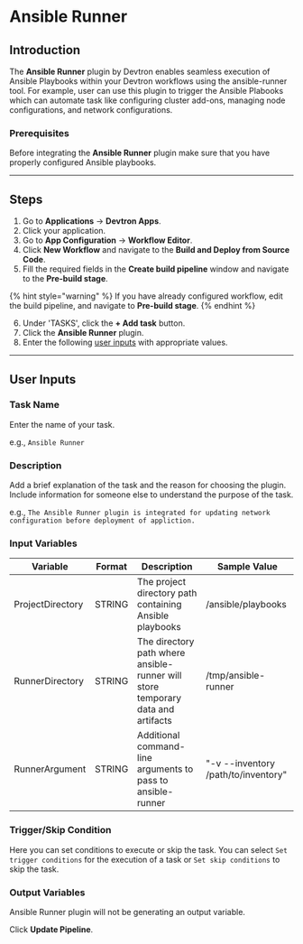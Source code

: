 # Ansible Runner

## Introduction
The **Ansible Runner** plugin by Devtron enables seamless execution of Ansible Playbooks within your Devtron workflows using the ansible-runner tool. For example, user can use this plugin to trigger the Ansible Plabooks which can automate task like configuring cluster add-ons, managing node configurations, and network configurations.

### Prerequisites
Before integrating the **Ansible Runner** plugin make sure that you have properly configured Ansible playbooks.

---

## Steps
1. Go to **Applications** → **Devtron Apps**.
2. Click your application.
3. Go to **App Configuration** → **Workflow Editor**.
4. Click **New Workflow** and navigate to the **Build and Deploy from Source Code**.
5. Fill the required fields in the **Create build pipeline** window and navigate to the **Pre-build stage**.

{% hint style="warning" %}
If you have already configured workflow, edit the build pipeline, and navigate to **Pre-build stage**.
{% endhint %}

6. Under 'TASKS', click the **+ Add task** button.
7. Click the **Ansible Runner** plugin.
8. Enter the following [user inputs](#user-inputs) with appropriate values.
---

## User Inputs

### Task Name
Enter the name of your task.

e.g., `Ansible Runner`

### Description
Add a brief explanation of the task and the reason for choosing the plugin. Include information for someone else to understand the purpose of the task.

e.g., `The Ansible Runner plugin is integrated for updating network configuration before deployment of appliction.`

### Input Variables

| Variable                 | Format       | Description | Sample Value |
| ------------------------ | ------------ | ----------- | ------------ |
|   ProjectDirectory       | STRING       | The project directory path containing Ansible playbooks   |/ansible/playbooks              |
|   RunnerDirectory        | STRING       | The directory path where ansible-runner will store temporary data and artifacts | /tmp/ansible-runner             |
|   RunnerArgument         | STRING       | Additional command-line arguments to pass to ansible-runner            | "-v --inventory /path/to/inventory"             |

### Trigger/Skip Condition
Here you can set conditions to execute or skip the task. You can select `Set trigger conditions` for the execution of a task or `Set skip conditions` to skip the task.

### Output Variables
Ansible Runner plugin will not be generating an output variable.
 
Click **Update Pipeline**.

